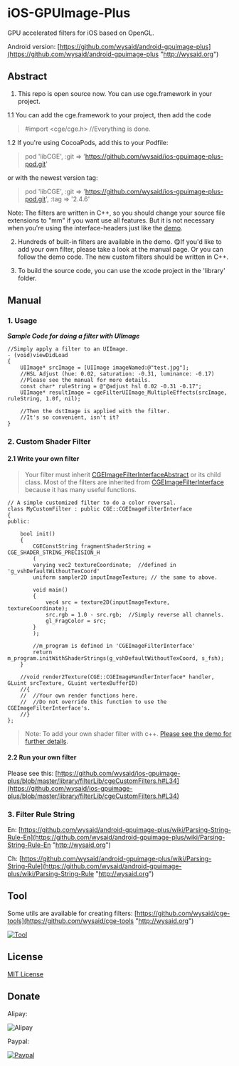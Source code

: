 # iOS-GPUImage-Plus 
GPU accelerated filters for iOS based on OpenGL. 

Android version: [https://github.com/wysaid/android-gpuimage-plus](https://github.com/wysaid/android-gpuimage-plus "http://wysaid.org")

## Abstract ##

1. This repo is open source now. You can use cge.framework in your project.

1.1 You can add the cge.framework to your project, then add the code
>#import <cge/cge.h>
>//Everything is done.

1.2 If you're using CocoaPods, add this to your Podfile:
>pod 'libCGE', :git => 'https://github.com/wysaid/ios-gpuimage-plus-pod.git'

or with the newest version tag:
>pod 'libCGE', :git => 'https://github.com/wysaid/ios-gpuimage-plus-pod.git', :tag => '2.4.6'

Note: The filters are written in C++, so you should change your source file extensions to "mm" if you want use all features. But it is not necessary when you're using the interface-headers just like the [demo](https://github.com/wysaid/ios-gpuimage-plus/tree/master/demo/cgeDemo).

2. Hundreds of built-in filters are available in the demo. 😋If you'd like to add your own filter, please take a look at the manual page. Or you can follow the demo code. The new custom filters should be written in C++.

3. To build the source code, you can use the xcode project in the 'library' folder.

## Manual ##

### 1. Usage ###

___Sample Code for doing a filter with UIImage___
```
//Simply apply a filter to an UIImage.
- (void)viewDidLoad
{
    UIImage* srcImage = [UIImage imageNamed:@"test.jpg"];
    //HSL Adjust (hue: 0.02, saturation: -0.31, luminance: -0.17)
    //Please see the manual for more details.
    const char* ruleString = @"@adjust hsl 0.02 -0.31 -0.17";
    UIImage* resultImage = cgeFilterUIImage_MultipleEffects(srcImage, ruleString, 1.0f, nil);

    //Then the dstImage is applied with the filter.
    //It's so convenient, isn't it?
}
```

### 2. Custom Shader Filter ###

#### 2.1 Write your own filter ####
>Your filter must inherit [CGEImageFilterInterfaceAbstract](https://github.com/wysaid/ios-gpuimage-plus/blob/master/library/cge/include/cgeImageFilter.h#L39) or its child class. Most of the filters are inherited from [CGEImageFilterInterface](https://github.com/wysaid/ios-gpuimage-plus/blob/master/library/cge/include/cgeImageFilter.h#L54) because it has many useful functions.

```
// A simple customized filter to do a color reversal.
class MyCustomFilter : public CGE::CGEImageFilterInterface
{
public:
    
    bool init()
    {
        CGEConstString fragmentShaderString = CGE_SHADER_STRING_PRECISION_H
        (
        varying vec2 textureCoordinate;  //defined in 'g_vshDefaultWithoutTexCoord'
        uniform sampler2D inputImageTexture; // the same to above.

        void main()
        {
            vec4 src = texture2D(inputImageTexture, textureCoordinate);
            src.rgb = 1.0 - src.rgb;  //Simply reverse all channels.
            gl_FragColor = src;
        }
        );

        //m_program is defined in 'CGEImageFilterInterface'
        return m_program.initWithShaderStrings(g_vshDefaultWithoutTexCoord, s_fsh);
    }

    //void render2Texture(CGE::CGEImageHandlerInterface* handler, GLuint srcTexture, GLuint vertexBufferID)
    //{
    //  //Your own render functions here.
    //  //Do not override this function to use the CGEImageFilterInterface's.
    //}
};
```

>Note: To add your own shader filter with c++. [Please see the demo for further details](https://github.com/wysaid/ios-gpuimage-plus/blob/master/library/filterLib/CustomFilter_N.cpp).

#### 2.2 Run your own filter ####

Please see this: [https://github.com/wysaid/ios-gpuimage-plus/blob/master/library/filterLib/cgeCustomFilters.h#L34](https://github.com/wysaid/ios-gpuimage-plus/blob/master/library/filterLib/cgeCustomFilters.h#L34)

### 3. Filter Rule String ###

En: [https://github.com/wysaid/android-gpuimage-plus/wiki/Parsing-String-Rule-En](https://github.com/wysaid/android-gpuimage-plus/wiki/Parsing-String-Rule-En "http://wysaid.org")

Ch: [https://github.com/wysaid/android-gpuimage-plus/wiki/Parsing-String-Rule](https://github.com/wysaid/android-gpuimage-plus/wiki/Parsing-String-Rule "http://wysaid.org")

## Tool ##

Some utils are available for creating filters: [https://github.com/wysaid/cge-tools](https://github.com/wysaid/cge-tools "http://wysaid.org")

[![Tool](https://raw.githubusercontent.com/wysaid/cge-tools/master/screenshots/0.jpg "cge-tool")](https://github.com/wysaid/cge-tools)

## License ##

[MIT License](https://github.com/wysaid/ios-gpuimage-plus/blob/master/LICENSE)

## Donate ##

Alipay:

![Alipay](https://raw.githubusercontent.com/wysaid/ios-gpuimage-plus/master/screenshots/alipay.jpg "alipay")

Paypal: 

[![Paypal](https://www.paypalobjects.com/en_US/i/btn/btn_donateCC_LG.gif "Paypal")](http://blog.wysaid.org/p/donate.html)
